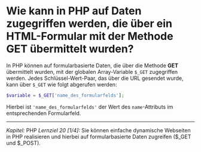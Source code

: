 # Wie kann in PHP auf Daten zugegriffen werden, die über ein HTML-Formular mit der Methode GET übermittelt wurden?

In PHP können auf formularbasierte Daten, die über die Methode **GET** übermittelt wurden, mit der globalen Array-Variable `$_GET` zugegriffen werden. Jedes Schlüssel-Wert-Paar, das über die URL gesendet wurde, kann über `$_GET` wie folgt abgerufen werden:

```php
$variable = $_GET['name_des_formularfelds'];
```

Hierbei ist `'name_des_formularfelds'` der Wert des `name`-Attributs im entsprechenden Formularfeld.

---

_Kapitel:_ PHP
_Lernziel 20 \[1/4\]:_ Sie können einfache dynamische Webseiten in PHP realisieren und hierbei auf formularbasierte Daten zugreifen ($_GET und $_POST).
